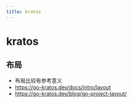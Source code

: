 ```yaml
---
title: kratos
---
```


# kratos

## 布局

- 布局比较有参考意义
- https://go-kratos.dev/docs/intro/layout
- https://go-kratos.dev/blog/go-project-layout/
